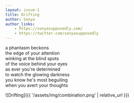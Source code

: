 ```yaml
---
layout: issue-1
title: Drifting
author: Sonya
author_links:
    - https://sonyasupposedly.com/
    - https://twitter.com/sonyasupposedly
---
```


a phantasm beckons<br/>
the edge of your attention<br/>
winking at the blind spots<br/>
of the voice behind your eyes<br/>
as ever you're determined<br/>
to watch the glowing darkness<br/>
you know he's most beguiling<br/>
when you avert your thoughts


![Drifting]({{ '/assets/img/combination.png' | relative_url }})